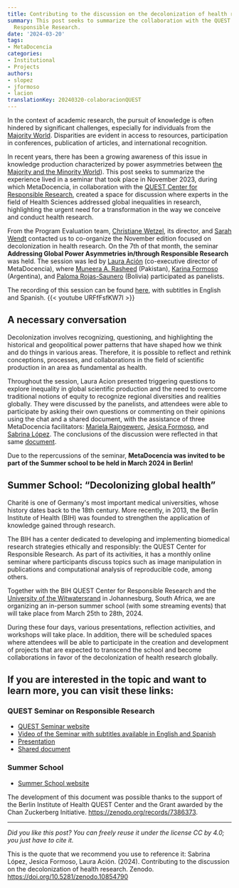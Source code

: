 ```yaml
---
title: Contributing to the discussion on the decolonization of health research
summary: This post seeks to summarize the collaboration with the QUEST Center for
  Responsible Research.
date: '2024-03-20'
tags:
- MetaDocencia
categories:
- Institutional
- Projects
authors:
- slopez
- jformoso
- lacion
translationKey: 20240320-colaboracionQUEST
---
```


In the context of academic research, the pursuit of knowledge is often hindered by significant challenges, especially for individuals from the [Majority World](https://gh.bmj.com/content/bmjgh/7/6/e009704.full.pdf). Disparities are evident in access to resources, participation in conferences, publication of articles, and international recognition. 

In recent years, there has been a growing awareness of this issue in knowledge production characterized by power asymmetries between [the Majority and the Minority World](https://gh.bmj.com/content/bmjgh/7/6/e009704.full.pdf)). This post seeks to summarize the experience lived in a seminar that took place in November 2023, during which MetaDocencia, in collaboration with the [QUEST Center for Responsible Research](https://www.bihealth.org/en/translation/innovation-enabler/quest-center/mission-approaches), created a space for discussion where experts in the field of Health Sciences addressed global inequalities in research, highlighting the urgent need for a transformation in the way we conceive and conduct health research.

From the Program Evaluation team, [Christiane Wetzel](https://www.bihealth.org/en/notices/projektteam-programmevaluation), its director, and [Sarah Wendt](https://www.bihealth.org/en/notices/projektteam-programmevaluation) contacted us to co-organize the November edition focused on decolonization in health research. On the 7th of that month, the seminar **Addressing Global Power Asymmetries in/through Responsible Research** was held. The session was led by [Laura Ación](/author/laura-acion/) (co-executive director of MetaDocencia), where [Muneera A. Rasheed](https://biosafetynow.org/muneera-rasheed/) (Pakistan), [Karina Formoso](https://www.linkedin.com/in/karina-formoso-39017536/?locale=en_US) (Argentina), and [Paloma Rojas-Saunero](https://paloma-rojas-saunero.netlify.app/es/) (Bolivia)  participated as panelists.


The recording of this session can be found [here](https://youtu.be/URFfFsfKW7I?feature=shared), with subtitles in English and Spanish. 
{{< youtube URFfFsfKW7I >}}

## A necessary conversation

Decolonization involves recognizing, questioning, and highlighting the historical and geopolitical power patterns that have shaped how we think and do things in various areas. Therefore, it is possible to reflect and rethink conceptions, processes, and collaborations in the field of scientific production in an area as fundamental as health.

Throughout the session, Laura Acion presented triggering questions to explore inequality in global scientific production and the need to overcome traditional notions of equity to recognize regional diversities and realities globally. They were discussed by the panelists, and attendees were able to participate by asking their own questions or commenting on their opinions using the chat and a shared document, with the assistance of three MetaDocencia facilitators: [Mariela Rajngewerc](https://www.metadocencia.org/en/authors/mariela-rajngewerc/), [Jesica Formoso](/author/jesica-formoso/), and [Sabrina López](/author/sabrina-lopez/). The conclusions of the discussion were reflected in that same [document](https://docs.google.com/document/d/17NcoykAz3V1F93yi0RIcY--0KVoWhZH8q9fmnFUUZxk/edit).

Due to the repercussions of the seminar, **MetaDocencia was invited to be part of the Summer school to be held in March 2024 in Berlin!**

## Summer School: “Decolonizing global health”

Charité is one of Germany's most important medical universities, whose history dates back to the 18th century. More recently, in 2013, the Berlin Institute of Health (BIH) was founded to strengthen the application of knowledge gained through research.

The BIH has a center dedicated to developing and implementing biomedical research strategies ethically and responsibly: the QUEST Center for Responsible Research. As part of its activities, it has a monthly online seminar where participants discuss topics such as image manipulation in publications and computational analysis of reproducible code, among others.

Together with the BIH QUEST Center for Responsible Research and the [University of the Witwatersrand](https://www.wits.ac.za/) in Johannesburg, South Africa, we are organizing an in-person summer school (with some streaming events) that will take place from March 25th to 28th, 2024.

During these four days, various presentations, reflection activities, and workshops will take place. In addition, there will be scheduled spaces where attendees will be able to participate in the creation and development of projects that are expected to transcend the school and become collaborations in favor of the decolonization of health research globally. 
 
## If you are interested in the topic and want to learn more, you can visit these links:

### QUEST Seminar on Responsible Research
- [QUEST Seminar website](https://www.bihealth.org/de/translation/innovationstreiber/quest-center/events/kurs/quest-seminar-on-responsible-research-2)
- [Video of the Seminar with subtitles available in English and Spanish](https://www.youtube.com/watch?v=URFfFsfKW7I)
- [Presentation](https://docs.google.com/presentation/d/1lf990eC58w7dAut7fj6EahkQLll-MZIiteVZ5OE9R2w/edit#slide=id.g170e5c2660d_0_5)
- [Shared document](https://docs.google.com/document/d/17NcoykAz3V1F93yi0RIcY--0KVoWhZH8q9fmnFUUZxk/edit#heading=h.4op2py63c14v)
### Summer School
- [Summer School website](https://www.bihealth.org/en/notices/summer-school-decolonizing-global-health)


The development of this document was possible thanks to the support of the Berlin Institute of Health QUEST Center and the Grant awarded by the Chan Zuckerberg Initiative. https://zenodo.org/records/7386373.

---

*Did you like this post? You can freely reuse it under the license CC by 4.0; you just have to cite it.* 

This is the quote that we recommend you use to reference it:
Sabrina López, Jesica Formoso, Laura Ación. (2024). Contributing to the discussion on the decolonization of health research. Zenodo. https://doi.org/10.5281/zenodo.10854790
